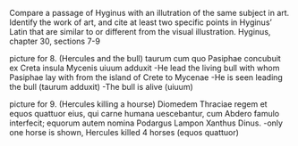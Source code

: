 Compare a passage of Hyginus with an illutration of the same subject in art. Identify the work of art, and cite at least two specific points in Hyginus’ Latin that are similar to or different from the visual illustration.
Hyginus, chapter 30, sections 7-9

picture for 8. (Hercules and the bull)
taurum cum quo Pasiphae concubuit ex Creta insula Mycenis uiuum adduxit
-He lead the living bull with whom Pasiphae lay with from the island of Crete to Mycenae
-He is seen leading the bull (taurum adduxit)
-The bull is alive (uiuum)

picture for 9. (Hercules killing a hourse)
Diomedem Thraciae regem et equos quattuor eius, qui carne humana uescebantur, cum Abdero famulo interfecit; equorum autem nomina Podargus Lampon Xanthus Dinus.
-only one horse is shown, Hercules killed 4 horses (equos quattuor)
